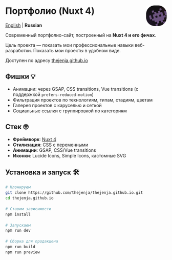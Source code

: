 # Портфолио (Nuxt 4) <img src="public/favicon-dark.svg" width="64" height="64" valign="middle" align="right"/>

[English](/README.md) | **Russian**

Современный портфолио-сайт, построенный на **Nuxt 4 и его фичах**.

Цель проекта — показать мои профессиональные навыки веб-разработки. Показать мои проекты в удобном виде.

Доступен по адресу [thejenja.github.io](https://thejenja.github.io)

## Фишки 💡

- Анимации: через GSAP, CSS transitions, Vue transitions (с поддержкой `prefers-reduced-motion`)
- Фильтрация проектов по технологиям, типам, стадиям, цветам
- Галерея проектов с каруселью и сеткой
- Социальные ссылки с группировкой по категориям

## Стек 🤓

- **Фреймворк**: [Nuxt 4](https://nuxt.com)
- **Стилизация**: CSS с переменными
- **Анимации**: GSAP, CSS/Vue transitions
- **Иконки**: Lucide Icons, Simple Icons, кастомные SVG

## Установка и запуск 🛠

```bash
# Клонируем
git clone https://github.com/thejenja/thejenja.github.io.git
cd thejenja.github.io

# Ставим зависимости
npm install

# Запускаем
npm run dev

# Сборка для продакшена
npm run build
npm run preview
```
